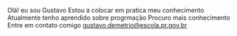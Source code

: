 Olá! eu sou Gustavo 
Estou á colocar em pratica meu conhecimento 
Atualmente tenho aprendido sobre progrmação 
Procuro mais conhecimento 
Entre em contato comigo gustavo.demetrio@escola.pr.gov.br 
